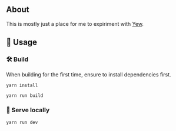 ## About

This is mostly just a place for me to expiriment with [Yew](https://github.com/yewstack/yew).

## 🚴 Usage

### 🛠️ Build

When building for the first time, ensure to install dependencies first.

```
yarn install
```

```
yarn run build
```

### 🔬 Serve locally

```
yarn run dev
```
